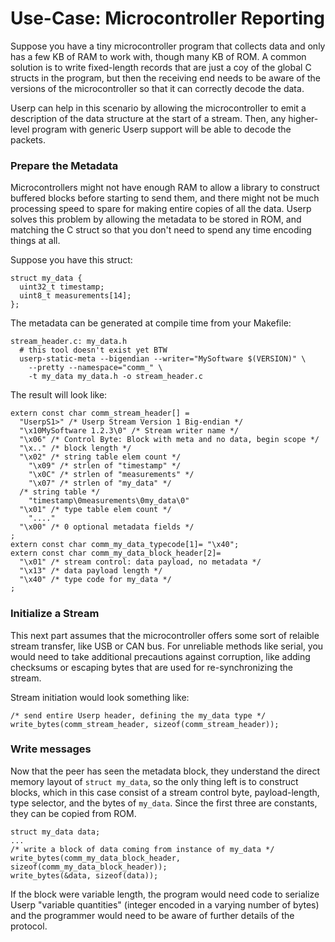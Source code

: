 Use-Case: Microcontroller Reporting
===================================

Suppose you have a tiny microcontroller program that collects data
and only has a few KB of RAM to work with, though many KB of ROM.
A common solution is to write fixed-length records that are just a
coy of the global C structs in the program, but then the receiving
end needs to be aware of the versions of the microcontroller so that
it can correctly decode the data.

Userp can help in this scenario by allowing the microcontroller to
emit a description of the data structure at the start of a stream.
Then, any higher-level program with generic Userp support will be
able to decode the packets.

### Prepare the Metadata

Microcontrollers might not have enough RAM to allow a library to
construct buffered blocks before starting to send them, and there
might not be much processing speed to spare for making entire copies
of all the data.  Userp solves this problem by allowing the metadata
to be stored in ROM, and matching the C struct so that you don't
need to spend any time encoding things at all.

Suppose you have this struct:

    struct my_data {
      uint32_t timestamp;
      uint8_t measurements[14];
    };

The metadata can be generated at compile time from your Makefile:

    stream_header.c: my_data.h
      # this tool doesn't exist yet BTW
      userp-static-meta --bigendian --writer="MySoftware $(VERSION)" \
        --pretty --namespace="comm_" \
        -t my_data my_data.h -o stream_header.c

The result will look like:

    extern const char comm_stream_header[] =
      "UserpS1>" /* Userp Stream Version 1 Big-endian */
      "\x10MySoftware 1.2.3\0" /* Stream writer name */
      "\x06" /* Control Byte: Block with meta and no data, begin scope */
      "\x.." /* block length */
      "\x02" /* string table elem count */
        "\x09" /* strlen of "timestamp" */
        "\x0C" /* strlen of "measurements" */
        "\x07" /* strlen of "my_data" */
      /* string table */
        "timestamp\0measurements\0my_data\0"
      "\x01" /* type table elem count */
        "...."
      "\x00" /* 0 optional metadata fields */
    ;
    extern const char comm_my_data_typecode[1]= "\x40";
    extern const char comm_my_data_block_header[2]=
      "\x01" /* stream control: data payload, no metadata */
      "\x13" /* data payload length */
      "\x40" /* type code for my_data */
    ;

### Initialize a Stream

This next part assumes that the microcontroller offers some sort of
relaible stream transfer, like USB or CAN bus.  For unreliable methods
like serial, you would need to take additional precautions against
corruption, like adding checksums or escaping bytes that are used for
re-synchronizing the stream.

Stream initiation would look something like:

    /* send entire Userp header, defining the my_data type */
    write_bytes(comm_stream_header, sizeof(comm_stream_header));

### Write messages

Now that the peer has seen the metadata block, they understand the direct
memory layout of `struct my_data`, so the only thing left is to construct
blocks, which in this case consist of a stream control byte, payload-length,
type selector, and the bytes of `my_data`.  Since the first three are
constants, they can be copied from ROM.

    struct my_data data;
    ...
    /* write a block of data coming from instance of my_data */
    write_bytes(comm_my_data_block_header, sizeof(comm_my_data_block_header));
    write_bytes(&data, sizeof(data));

If the block were variable length, the program would need code to serialize
Userp "variable quantities" (integer encoded in a varying number of bytes)
and the programmer would need to be aware of further details of the protocol.
